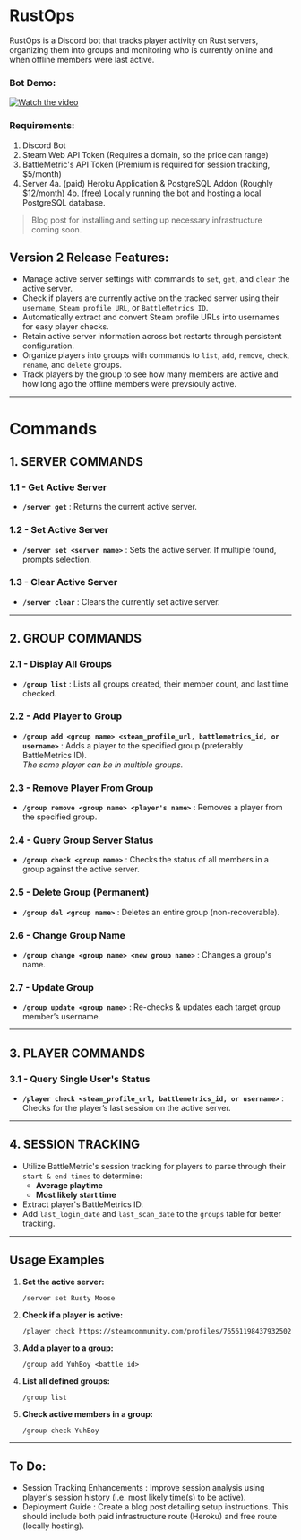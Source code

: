 # RustOps
RustOps is a Discord bot that tracks player activity on Rust servers, organizing them into groups and monitoring who is currently online and when offline members were last active. 

### Bot Demo:
[![Watch the video](https://img.youtube.com/vi/NeKdC2AVGo0/maxresdefault.jpg)](https://www.youtube.com/watch?v=NeKdC2AVGo0)

### Requirements:
1. Discord Bot
2. Steam Web API Token (Requires a domain, so the price can range)
3. BattleMetric's API Token (Premium is required for session tracking, $5/month)
4. Server
    4a. (paid) Heroku Application & PostgreSQL Addon (Roughly $12/month)
    4b. (free) Locally running the bot and hosting a local PostgreSQL database. 
> Blog post for installing and setting up necessary infrastructure coming soon.

## **Version 2 Release Features:**
- Manage active server settings with commands to `set`, `get`, and `clear` the active server.
- Check if players are currently active on the tracked server using their `username`, `Steam profile URL`, or `BattleMetrics ID`.
- Automatically extract and convert Steam profile URLs into usernames for easy player checks.
- Retain active server information across bot restarts through persistent configuration.
- Organize players into groups with commands to `list`, `add`, `remove`, `check`, `rename`, and `delete` groups.
- Track players by the group to see how many members are active and how long ago the offline members were prevsiouly active.
---
# **Commands**
## 1. SERVER COMMANDS
### 1.1 - Get Active Server
- **`/server get`** : Returns the current active server.
### 1.2 - Set Active Server
- **`/server set <server name>`** : Sets the active server. If multiple found, prompts selection.
### 1.3 - Clear Active Server
- **`/server clear`** : Clears the currently set active server.

---

## 2. GROUP COMMANDS
### 2.1 - Display All Groups
- **`/group list`** : Lists all groups created, their member count, and last time checked.
### 2.2 - Add Player to Group
- **`/group add <group name> <steam_profile_url, battlemetrics_id, or username>`** : Adds a player to the specified group (preferably BattleMetrics ID).  
  *The same player can be in multiple groups.*
### 2.3 - Remove Player From Group
- **`/group remove <group name> <player's name>`** : Removes a player from the specified group.  
### 2.4 - Query Group Server Status
- **`/group check <group name>`** : Checks the status of all members in a group against the active server.  
### 2.5 - Delete Group (Permanent)
- **`/group del <group name>`** : Deletes an entire group (non-recoverable).
### 2.6 - Change Group Name
- **`/group change <group name> <new group name>`** : Changes a group's name.
### 2.7 - Update Group
- **`/group update <group name>`** : Re-checks & updates each target group member’s username.

---

## 3. PLAYER COMMANDS
### 3.1 - Query Single User's Status
- **`/player check <steam_profile_url, battlemetrics_id, or username>`** : Checks for the player’s last session on the active server.  

---

## 4. SESSION TRACKING
- Utilize BattleMetric's session tracking for players to parse through their `start & end times` to determine:
  - **Average playtime**
  - **Most likely start time**
- Extract player's BattleMetrics ID.
- Add `last_login_date` and `last_scan_date` to the `groups` table for better tracking.
---
## **Usage Examples**
1. **Set the active server:**  
   ```
   /server set Rusty Moose
   ```
2. **Check if a player is active:**  
   ```
   /player check https://steamcommunity.com/profiles/76561198437932502
   ```
3. **Add a player to a group:**  
   ```
   /group add YuhBoy <battle id>
   ```
4. **List all defined groups:**  
   ```
   /group list
   ```
5. **Check active members in a group:**  
   ```
   /group check YuhBoy
   ```
---
## To Do:
- Session Tracking Enhancements : Improve session analysis using player's session history (i.e. most likely time(s) to be active). 
- Deployment Guide : Create a blog post detailing setup instructions. This should include both paid infrastructure route (Heroku) and free route (locally hosting). 
